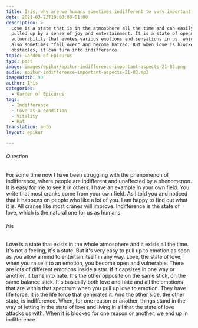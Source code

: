 ```yaml
---
title: Iris, why are we humans sometimes indifferent to very important things?
date: 2021-03-23T19:00:00-01:00
description: >
  Love is a state that is in the atmosphere all the time and can easily be
  pulled up by a sense of joy and entertainment. It is a state of openness and
  vulnerability that evokes various emotions and sensations in us, which can
  also sometimes "fall over" and become hatred. But when love is blocked by
  obstacles, it can turn into indifference.
topic: Garden of Epicurus
type: post
image: images/epikur/epikur-indifference-important-aspects-21-03.png
audio: epikur-indifference-important-aspects-21-03.mp3
imageWidth: 90
author: Iris
categories:
  - Garden of Epicurus
tags:
  - Indifference
  - Love as a condition
  - Vitality
  - Hat
translation: auto
layout: epikur

---
```


###### Question
For some time now I have been struggling with the phenomenon of indifference, where people are indifferent and unaffected by a phenomenon.
It is easy for me to see it in others.
I have an example in your own field.
You write that most cranks come from your own field.
As I told you and noticed that it happens on people who like a lot of you.
I am happy to find out what it is.
All cranes like most cranes will improve.
Indifference is the state of love, which is the natural one for us as humans.

###### Iris
Love is a state that exists in the whole atmosphere and it exists all the time.
It's not a feeling, it's a state.
But it's very easy to pull up to emotion as soon as you allow a mind to entertain itself in any way.
Love, the state of love, when you raise it to an emotion, you become open and vulnerable.
There are lots of different emotions inside a star.
If it capsizes in one way or another, it turns into hate.
It's the other opposite on the same stick, on the same balance stick.
It's basically both love and hate and all the emotions that are within that spectrum when you pull up love to emotion.
They have life force, it is the life force that generates it.
And the other side, the other state, is indifference.
When, for one reason or another, things stand in the way of letting in the state of love and living in all that the state of love attacks us with.
When it is blocked for one reason or another, we end up in indifference.
